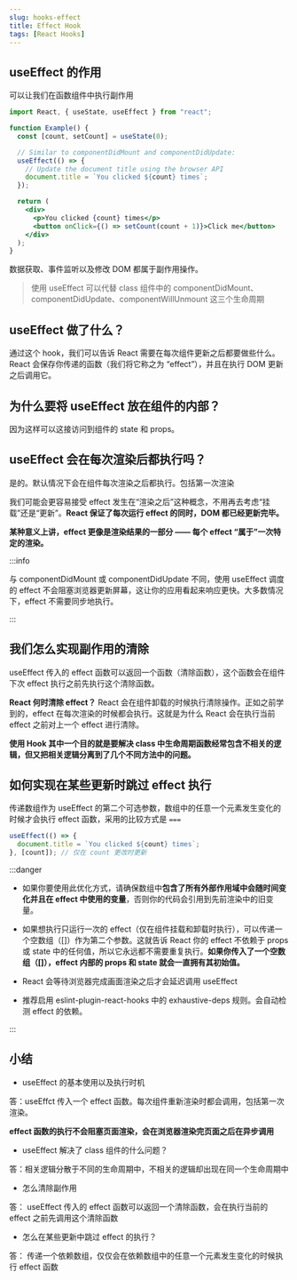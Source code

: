 ```yaml
---
slug: hooks-effect
title: Effect Hook
tags: [React Hooks]
---
```


## useEffect 的作用

可以让我们在函数组件中执行副作用

```jsx
import React, { useState, useEffect } from "react";

function Example() {
  const [count, setCount] = useState(0);

  // Similar to componentDidMount and componentDidUpdate:
  useEffect(() => {
    // Update the document title using the browser API
    document.title = `You clicked ${count} times`;
  });

  return (
    <div>
      <p>You clicked {count} times</p>
      <button onClick={() => setCount(count + 1)}>Click me</button>
    </div>
  );
}
```

数据获取、事件监听以及修改 DOM 都属于副作用操作。

> 使用 useEffect 可以代替 class 组件中的 componentDidMount、componentDidUpdate、componentWillUnmount 这三个生命周期

## useEffect 做了什么？

通过这个 hook，我们可以告诉 React 需要在每次组件更新之后都要做些什么。React 会保存你传递的函数（我们将它称之为 “effect”），并且在执行 DOM 更新之后调用它。

## 为什么要将 useEffect 放在组件的内部？

因为这样可以这接访问到组件的 state 和 props。

## useEffect 会在每次渲染后都执行吗？

是的。默认情况下会在组件每次渲染之后都执行。包括第一次渲染

我们可能会更容易接受 effect 发生在“渲染之后”这种概念，不用再去考虑“挂载”还是“更新”。**React 保证了每次运行 effect 的同时，DOM 都已经更新完毕。**

**某种意义上讲，effect 更像是渲染结果的一部分 —— 每个 effect “属于”一次特定的渲染。**

:::info

与 componentDidMount 或 componentDidUpdate 不同，使用 useEffect 调度的 effect 不会阻塞浏览器更新屏幕，这让你的应用看起来响应更快。大多数情况下，effect 不需要同步地执行。

:::

## 我们怎么实现副作用的清除

useEffect 传入的 effect 函数可以返回一个函数（清除函数），这个函数会在组件下次 effect 执行之前先执行这个清除函数。

**React 何时清除 effect？** React 会在组件卸载的时候执行清除操作。正如之前学到的，effect 在每次渲染的时候都会执行。这就是为什么 React 会在执行当前 effect 之前对上一个 effect 进行清除。

**使用 Hook 其中一个目的就是要解决 class 中生命周期函数经常包含不相关的逻辑，但又把相关逻辑分离到了几个不同方法中的问题。**

## 如何实现在某些更新时跳过 effect 执行

传递数组作为 useEffect 的第二个可选参数，数组中的任意一个元素发生变化的时候才会执行 effect 函数，采用的比较方式是 `===`

```jsx
useEffect(() => {
  document.title = `You clicked ${count} times`;
}, [count]); // 仅在 count 更改时更新
```

:::danger

- 如果你要使用此优化方式，请确保数组中**包含了所有外部作用域中会随时间变化并且在 effect 中使用的变量**，否则你的代码会引用到先前渲染中的旧变量。

- 如果想执行只运行一次的 effect（仅在组件挂载和卸载时执行），可以传递一个空数组（[]）作为第二个参数。这就告诉 React 你的 effect 不依赖于 props 或 state 中的任何值，所以它永远都不需要重复执行。**如果你传入了一个空数组（[]），effect 内部的 props 和 state 就会一直拥有其初始值。**

- React 会等待浏览器完成画面渲染之后才会延迟调用 useEffect

- 推荐启用 eslint-plugin-react-hooks 中的 exhaustive-deps 规则。会自动检测 effect 的依赖。

:::

## 小结

- useEffect 的基本使用以及执行时机

答：useEffct 传入一个 effect 函数。每次组件重新渲染时都会调用，包括第一次渲染。

**effect 函数的执行不会阻塞页面渲染，会在浏览器渲染完页面之后在异步调用**

- useEffect 解决了 class 组件的什么问题？

答：相关逻辑分散于不同的生命周期中，不相关的逻辑却出现在同一个生命周期中

- 怎么清除副作用

答： useEffect 传入的 effect 函数可以返回一个清除函数，会在执行当前的 effect 之前先调用这个清除函数

- 怎么在某些更新中跳过 effect 的执行？

答： 传递一个依赖数组，仅仅会在依赖数组中的任意一个元素发生变化的时候执行 effect 函数
